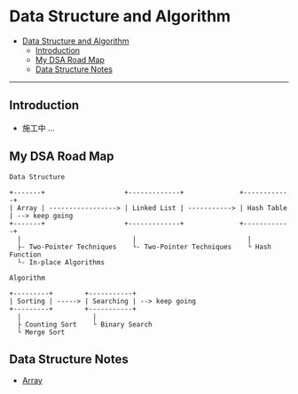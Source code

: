 # Data Structure and Algorithm

- [Data Structure and Algorithm](#data-structure-and-algorithm)
  - [Introduction](#introduction)
  - [My DSA Road Map](#my-dsa-road-map)
  - [Data Structure Notes](#data-structure-notes)

---
## Introduction

- 施工中 ...

## My DSA Road Map

```
Data Structure

+-------+                    +-------------+              +------------+
| Array | -----------------> | Linked List | -----------> | Hash Table | --> keep going
+-------+                    +-------------+              +------------+
  |                            |                            |
  ├- Two-Pointer Techniques    └- Two-Pointer Techniques    └ Hash Function
  └- In-place Algorithms

Algorithm

+---------+        +-----------+
| Sorting | -----> | Searching | --> keep going
+---------+        +-----------+
  |                  |
  ├ Counting Sort    └ Binary Search
  └ Merge Sort
```

## Data Structure Notes

- [Array](./notes/array.md)
